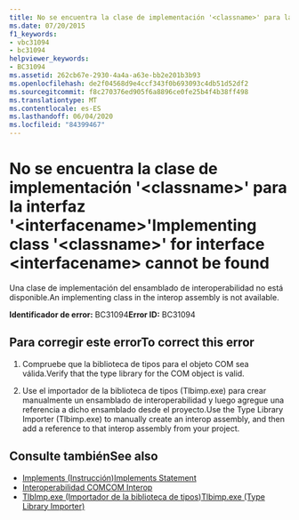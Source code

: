 ```yaml
---
title: No se encuentra la clase de implementación '<classname>' para la interfaz '<interfacename>'
ms.date: 07/20/2015
f1_keywords:
- vbc31094
- bc31094
helpviewer_keywords:
- BC31094
ms.assetid: 262cb67e-2930-4a4a-a63e-bb2e201b3b93
ms.openlocfilehash: de2f04568d9e4ccf343f0b693093c4db51d52df2
ms.sourcegitcommit: f8c270376ed905f6a8896ce0fe25b4f4b38ff498
ms.translationtype: MT
ms.contentlocale: es-ES
ms.lasthandoff: 06/04/2020
ms.locfileid: "84399467"
---
```

# <a name="implementing-class-classname-for-interface-interfacename-cannot-be-found"></a><span data-ttu-id="ad13a-102">No se encuentra la clase de implementación '\<classname>' para la interfaz '\<interfacename>'</span><span class="sxs-lookup"><span data-stu-id="ad13a-102">Implementing class '\<classname>' for interface \<interfacename> cannot be found</span></span>
<span data-ttu-id="ad13a-103">Una clase de implementación del ensamblado de interoperabilidad no está disponible.</span><span class="sxs-lookup"><span data-stu-id="ad13a-103">An implementing class in the interop assembly is not available.</span></span>  
  
 <span data-ttu-id="ad13a-104">**Identificador de error:** BC31094</span><span class="sxs-lookup"><span data-stu-id="ad13a-104">**Error ID:** BC31094</span></span>  
  
## <a name="to-correct-this-error"></a><span data-ttu-id="ad13a-105">Para corregir este error</span><span class="sxs-lookup"><span data-stu-id="ad13a-105">To correct this error</span></span>  
  
1. <span data-ttu-id="ad13a-106">Compruebe que la biblioteca de tipos para el objeto COM sea válida.</span><span class="sxs-lookup"><span data-stu-id="ad13a-106">Verify that the type library for the COM object is valid.</span></span>  
  
2. <span data-ttu-id="ad13a-107">Use el importador de la biblioteca de tipos (Tlbimp.exe) para crear manualmente un ensamblado de interoperabilidad y luego agregue una referencia a dicho ensamblado desde el proyecto.</span><span class="sxs-lookup"><span data-stu-id="ad13a-107">Use the Type Library Importer (Tlbimp.exe) to manually create an interop assembly, and then add a reference to that interop assembly from your project.</span></span>  
  
## <a name="see-also"></a><span data-ttu-id="ad13a-108">Consulte también</span><span class="sxs-lookup"><span data-stu-id="ad13a-108">See also</span></span>

- [<span data-ttu-id="ad13a-109">Implements (Instrucción)</span><span class="sxs-lookup"><span data-stu-id="ad13a-109">Implements Statement</span></span>](../language-reference/statements/implements-statement.md)
- [<span data-ttu-id="ad13a-110">Interoperabilidad COM</span><span class="sxs-lookup"><span data-stu-id="ad13a-110">COM Interop</span></span>](../programming-guide/com-interop/index.md)
- [<span data-ttu-id="ad13a-111">TlbImp.exe (Importador de la biblioteca de tipos)</span><span class="sxs-lookup"><span data-stu-id="ad13a-111">Tlbimp.exe (Type Library Importer)</span></span>](../../framework/tools/tlbimp-exe-type-library-importer.md)
